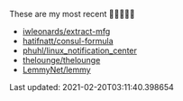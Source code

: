 These are my most recent 🌟🌟🌟🌟🌟

* [iwleonards/extract-mfg](https://github.com/iwleonards/extract-mfg)
* [hatifnatt/consul-formula](https://github.com/hatifnatt/consul-formula)
* [phuhl/linux_notification_center](https://github.com/phuhl/linux_notification_center)
* [thelounge/thelounge](https://github.com/thelounge/thelounge)
* [LemmyNet/lemmy](https://github.com/LemmyNet/lemmy)

Last updated: 2021-02-20T03:11:40.398654
